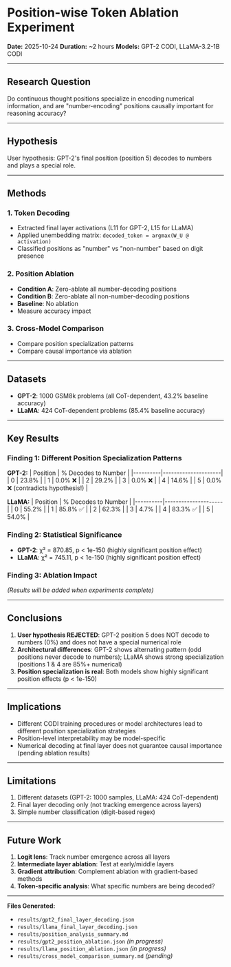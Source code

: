 # Position-wise Token Ablation Experiment

**Date:** 2025-10-24
**Duration:** ~2 hours
**Models:** GPT-2 CODI, LLaMA-3.2-1B CODI

---

## Research Question

Do continuous thought positions specialize in encoding numerical information, and are "number-encoding" positions causally important for reasoning accuracy?

---

## Hypothesis

User hypothesis: GPT-2's final position (position 5) decodes to numbers and plays a special role.

---

## Methods

### 1. Token Decoding
- Extracted final layer activations (L11 for GPT-2, L15 for LLaMA)
- Applied unembedding matrix: `decoded_token = argmax(W_U @ activation)`
- Classified positions as "number" vs "non-number" based on digit presence

### 2. Position Ablation
- **Condition A**: Zero-ablate all number-decoding positions
- **Condition B**: Zero-ablate all non-number-decoding positions
- **Baseline**: No ablation
- Measure accuracy impact

### 3. Cross-Model Comparison
- Compare position specialization patterns
- Compare causal importance via ablation

---

## Datasets

- **GPT-2**: 1000 GSM8k problems (all CoT-dependent, 43.2% baseline accuracy)
- **LLaMA**: 424 CoT-dependent problems (85.4% baseline accuracy)

---

## Key Results

### Finding 1: Different Position Specialization Patterns

**GPT-2:**
| Position | % Decodes to Number |
|----------|---------------------|
| 0        | 23.8%               |
| 1        | 0.0%  ❌            |
| 2        | 29.2%               |
| 3        | 0.0%  ❌            |
| 4        | 14.6%               |
| 5        | 0.0%  ❌  (contradicts hypothesis!) |

**LLaMA:**
| Position | % Decodes to Number |
|----------|---------------------|
| 0        | 55.2%               |
| 1        | 85.8%  ✅           |
| 2        | 62.3%               |
| 3        | 4.7%                |
| 4        | 83.3%  ✅           |
| 5        | 54.0%               |

### Finding 2: Statistical Significance
- **GPT-2**: χ² = 870.85, p < 1e-150 (highly significant position effect)
- **LLaMA**: χ² = 745.11, p < 1e-150 (highly significant position effect)

### Finding 3: Ablation Impact
*(Results will be added when experiments complete)*

---

## Conclusions

1. **User hypothesis REJECTED**: GPT-2 position 5 does NOT decode to numbers (0%) and does not have a special numerical role
2. **Architectural differences**: GPT-2 shows alternating pattern (odd positions never decode to numbers); LLaMA shows strong specialization (positions 1 & 4 are 85%+ numerical)
3. **Position specialization is real**: Both models show highly significant position effects (p < 1e-150)

---

## Implications

- Different CODI training procedures or model architectures lead to different position specialization strategies
- Position-level interpretability may be model-specific
- Numerical decoding at final layer does not guarantee causal importance (pending ablation results)

---

## Limitations

1. Different datasets (GPT-2: 1000 samples, LLaMA: 424 CoT-dependent)
2. Final layer decoding only (not tracking emergence across layers)
3. Simple number classification (digit-based regex)

---

## Future Work

1. **Logit lens**: Track number emergence across all layers
2. **Intermediate layer ablation**: Test at early/middle layers
3. **Gradient attribution**: Complement ablation with gradient-based methods
4. **Token-specific analysis**: What specific numbers are being decoded?

---

**Files Generated:**
- `results/gpt2_final_layer_decoding.json`
- `results/llama_final_layer_decoding.json`
- `results/position_analysis_summary.md`
- `results/gpt2_position_ablation.json` *(in progress)*
- `results/llama_position_ablation.json` *(in progress)*
- `results/cross_model_comparison_summary.md` *(pending)*
